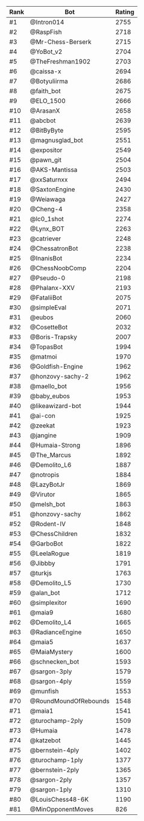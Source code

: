 Rank|Bot|Rating
---|---|---
#1|@Intron014|2755
#2|@RaspFish|2718
#3|@Mr-Chess-Berserk|2715
#4|@YoBot_v2|2704
#5|@TheFreshman1902|2703
#6|@caissa-x|2694
#7|@Botyuliirma|2686
#8|@faith_bot|2675
#9|@ELO_1500|2666
#10|@ArasanX|2658
#11|@abcbot|2639
#12|@BitByByte|2595
#13|@magnusglad_bot|2551
#14|@expositor|2549
#15|@pawn_git|2504
#16|@AKS-Mantissa|2503
#17|@xxSaturnxx|2494
#18|@SaxtonEngine|2430
#19|@Weiawaga|2427
#20|@Cheng-4|2358
#21|@lc0_1shot|2274
#22|@Lynx_BOT|2263
#23|@catriever|2248
#24|@ChessatronBot|2238
#25|@InanisBot|2234
#26|@ChessNoobComp|2204
#27|@Pseudo-0|2198
#28|@Phalanx-XXV|2193
#29|@FataliiBot|2075
#30|@simpleEval|2071
#31|@eubos|2060
#32|@CosetteBot|2032
#33|@Boris-Trapsky|2007
#34|@TopasBot|1994
#35|@matmoi|1970
#36|@Goldfish-Engine|1962
#37|@honzovy-sachy-2|1962
#38|@maello_bot|1956
#39|@baby_eubos|1953
#40|@likeawizard-bot|1944
#41|@ai-con|1925
#42|@zeekat|1923
#43|@jangine|1909
#44|@Humaia-Strong|1896
#45|@The_Marcus|1892
#46|@Demolito_L6|1887
#47|@notropis|1884
#48|@LazyBotJr|1869
#49|@Virutor|1865
#50|@melsh_bot|1863
#51|@honzovy-sachy|1862
#52|@Rodent-IV|1848
#53|@ChessChildren|1832
#54|@GarboBot|1822
#55|@LeelaRogue|1819
#56|@Jibbby|1791
#57|@turkjs|1763
#58|@Demolito_L5|1730
#59|@alan_bot|1712
#60|@simplexitor|1690
#61|@maia9|1680
#62|@Demolito_L4|1665
#63|@RadianceEngine|1650
#64|@maia5|1637
#65|@MaiaMystery|1600
#66|@schnecken_bot|1593
#67|@sargon-3ply|1579
#68|@sargon-4ply|1559
#69|@munfish|1553
#70|@RoundMoundOfRebounds|1548
#71|@maia1|1541
#72|@turochamp-2ply|1509
#73|@Humaia|1478
#74|@katzebot|1445
#75|@bernstein-4ply|1402
#76|@turochamp-1ply|1377
#77|@bernstein-2ply|1365
#78|@sargon-2ply|1357
#79|@sargon-1ply|1310
#80|@LouisChess48-6K|1190
#81|@MinOpponentMoves|826
